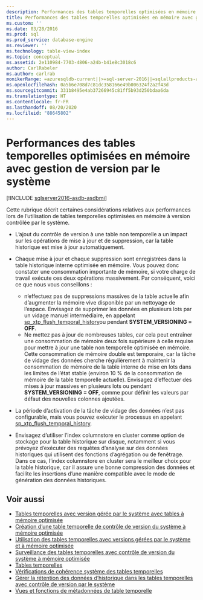 ```yaml
---
description: Performances des tables temporelles optimisées en mémoire avec gestion de version par le système
title: Performances des tables temporelles optimisées en mémoire avec gestion de version par le système | Microsoft Docs
ms.custom: ''
ms.date: 03/28/2016
ms.prod: sql
ms.prod_service: database-engine
ms.reviewer: ''
ms.technology: table-view-index
ms.topic: conceptual
ms.assetid: 2e110984-7703-4806-a24b-b41e8c3018c6
author: CarlRabeler
ms.author: carlrab
monikerRange: =azuresqldb-current||>=sql-server-2016||=sqlallproducts-allversions||>=sql-server-linux-2017||=azuresqldb-mi-current
ms.openlocfilehash: 0a5b6e708d7c81dc358166e49b006324f2a2f43d
ms.sourcegitcommit: 331b8495e4ab37266945c81ff5b93d250bdaa6da
ms.translationtype: HT
ms.contentlocale: fr-FR
ms.lasthandoff: 08/20/2020
ms.locfileid: "88645802"
---
```

# <a name="memory-optimized-system-versioned-temporal-tables-performance"></a>Performances des tables temporelles optimisées en mémoire avec gestion de version par le système


[!INCLUDE [sqlserver2016-asdb-asdbmi](../../includes/applies-to-version/sqlserver2016-asdb-asdbmi.md)]


Cette rubrique décrit certaines considérations relatives aux performances lors de l’utilisation de tables temporelles optimisées en mémoire à version contrôlée par le système.

- L’ajout du contrôle de version à une table non temporelle a un impact sur les opérations de mise à jour et de suppression, car la table historique est mise à jour automatiquement.
- Chaque mise à jour et chaque suppression sont enregistrées dans la table historique interne optimisée en mémoire. Vous pouvez donc constater une consommation importante de mémoire, si votre charge de travail exécute ces deux opérations massivement. Par conséquent, voici ce que nous vous conseillons :

  - n’effectuez pas de suppressions massives de la table actuelle afin d’augmenter la mémoire vive disponible par un nettoyage de l’espace. Envisagez de supprimer les données en plusieurs lots par un vidage manuel intermédiaire, en appelant [sp_xtp_flush_temporal_history](../../relational-databases/system-stored-procedures/temporal-table-sp-xtp-flush-temporal-history.md)ou pendant **SYSTEM_VERSIONING = OFF**.
  - Ne mettez pas à jour de nombreuses tables, car cela peut entraîner une consommation de mémoire deux fois supérieure à celle requise pour mettre à jour une table non temporelle optimisée en mémoire. Cette consommation de mémoire double est temporaire, car la tâche de vidage des données cherche régulièrement à maintenir la consommation de mémoire de la table interne de mise en lots dans les limites de l’état stable (environ 10 % de la consommation de mémoire de la table temporelle actuelle). Envisagez d’effectuer des mises à jour massives en plusieurs lots ou pendant **SYSTEM_VERSIONING = OFF**, comme pour définir les valeurs par défaut des nouvelles colonnes ajoutées.

- La période d’activation de la tâche de vidage des données n’est pas configurable, mais vous pouvez exécuter le processus en appelant [sp_xtp_flush_temporal_history](../../relational-databases/system-stored-procedures/temporal-table-sp-xtp-flush-temporal-history.md).
- Envisagez d’utiliser l’index columnstore en cluster comme option de stockage pour la table historique sur disque, notamment si vous prévoyez d’exécuter des requêtes d’analyse sur des données historiques qui utilisent des fonctions d’agrégation ou de fenêtrage. Dans ce cas, l’index columnstore en cluster sera le meilleur choix pour la table historique, car il assure une bonne compression des données et facilite les insertions d’une manière compatible avec le mode de génération des données historiques.

## <a name="see-also"></a>Voir aussi

- [Tables temporelles avec version gérée par le système avec tables à mémoire optimisée](../../relational-databases/tables/system-versioned-temporal-tables-with-memory-optimized-tables.md)
- [Création d’une table temporelle de contrôle de version du système à mémoire optimisée](../../relational-databases/tables/creating-a-memory-optimized-system-versioned-temporal-table.md)
- [Utilisation des tables temporelles avec versions gérées par le système et à mémoire optimisée](../../relational-databases/tables/working-with-memory-optimized-system-versioned-temporal-tables.md)
- [Surveillance des tables temporelles avec contrôle de version du système à mémoire optimisée](../../relational-databases/tables/monitoring-memory-optimized-system-versioned-temporal-tables.md)
- [Tables temporelles](../../relational-databases/tables/temporal-tables.md)
- [Vérifications de cohérence système des tables temporelles](../../relational-databases/tables/temporal-table-system-consistency-checks.md)
- [Gérer la rétention des données d’historique dans les tables temporelles avec contrôle de version par le système](../../relational-databases/tables/manage-retention-of-historical-data-in-system-versioned-temporal-tables.md)
- [Vues et fonctions de métadonnées de table temporelle](../../relational-databases/tables/temporal-table-metadata-views-and-functions.md)
